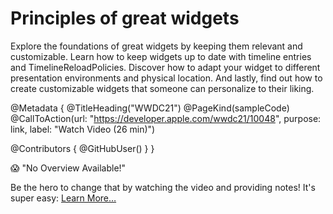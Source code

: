 # Principles of great widgets

Explore the foundations of great widgets by keeping them relevant and customizable. Learn how to keep widgets up to date with timeline entries and TimelineReloadPolicies. Discover how to adapt your widget to different presentation environments and physical location. And lastly, find out how to create customizable widgets that someone can personalize to their liking.

@Metadata {
   @TitleHeading("WWDC21")
   @PageKind(sampleCode)
   @CallToAction(url: "https://developer.apple.com/wwdc21/10048", purpose: link, label: "Watch Video (26 min)")

   @Contributors {
      @GitHubUser(<replace this with your GitHub handle>)
   }
}

😱 "No Overview Available!"

Be the hero to change that by watching the video and providing notes! It's super easy:
 [Learn More…](https://wwdcnotes.github.io/WWDCNotes/documentation/wwdcnotes/contributing)
